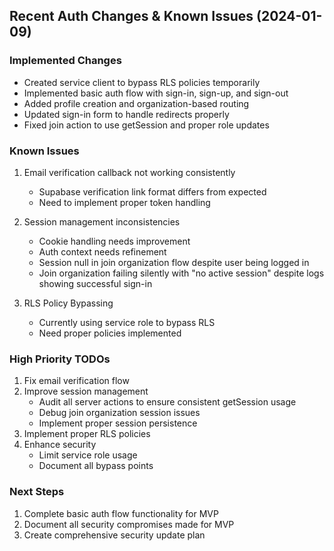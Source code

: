 ## Recent Auth Changes & Known Issues (2024-01-09)

### Implemented Changes
- Created service client to bypass RLS policies temporarily
- Implemented basic auth flow with sign-in, sign-up, and sign-out
- Added profile creation and organization-based routing
- Updated sign-in form to handle redirects properly
- Fixed join action to use getSession and proper role updates

### Known Issues
1. Email verification callback not working consistently
   - Supabase verification link format differs from expected
   - Need to implement proper token handling

2. Session management inconsistencies
   - Cookie handling needs improvement
   - Auth context needs refinement
   - Session null in join organization flow despite user being logged in
   - Join organization failing silently with "no active session" despite logs showing successful sign-in

3. RLS Policy Bypassing
   - Currently using service role to bypass RLS
   - Need proper policies implemented

### High Priority TODOs
1. Fix email verification flow
2. Improve session management
   - Audit all server actions to ensure consistent getSession usage
   - Debug join organization session issues
   - Implement proper session persistence
3. Implement proper RLS policies
4. Enhance security
   - Limit service role usage
   - Document all bypass points

### Next Steps
1. Complete basic auth flow functionality for MVP
2. Document all security compromises made for MVP
3. Create comprehensive security update plan 
